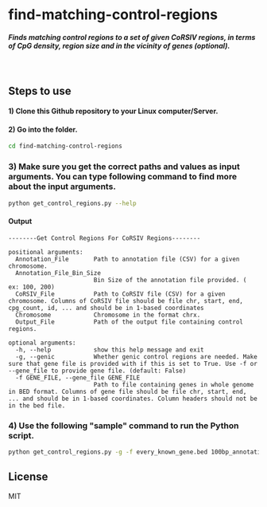 # find-matching-control-regions
##### Finds matching control regions to a set of given CoRSIV regions, in terms of CpG density, region size and in the vicinity of genes (optional).

&nbsp;
&nbsp;

## Steps to use

#### 1)  Clone this Github repository to your Linux computer/Server.
#### 2) Go into the folder.

```sh
cd find-matching-control-regions
```

### 3) Make sure you get the correct paths and values as input arguments. You can type following command to find more about the input arguments.

```sh
python get_control_regions.py --help
```
#### Output 

```
--------Get Control Regions For CoRSIV Regions--------

positional arguments:
  Annotation_File       Path to annotation file (CSV) for a given chromosome.
  Annotation_File_Bin_Size
                        Bin Size of the annotation file provided. ( ex: 100, 200)
  CoRSIV_File           Path to CoRSIV file (CSV) for a given chromosome. Columns of CoRSIV file should be file chr, start, end, cpg_count, id, ... and should be in 1-based coordinates
  Chromosome            Chromosome in the format chrx.
  Output_File           Path of the output file containing control regions.

optional arguments:
  -h, --help            show this help message and exit
  -g, --genic           Whether genic control regions are needed. Make sure that gene file is provided with if this is set to True. Use -f or --gene_file to provide gene file. (default: False)
  -f GENE_FILE, --gene_file GENE_FILE
                        Path to file containing genes in whole genome in BED format. Columns of gene file should be file chr, start, end, ... and should be in 1-based coordinates. Column headers should not be in the bed file.
```

### 4)  Use the following "sample" command to run the Python script.
```sh
python get_control_regions.py -g -f every_known_gene.bed 100bp_annotations/chr21_annotated.csv 100 corsiv_regions_that_has_missing_genic_control.csv chr21 chrom_21_controls_new_2.csv
```



## License

MIT

